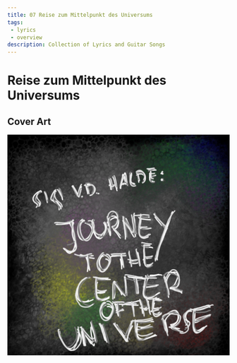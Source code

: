 ```yaml
---
title: 07 Reise zum Mittelpunkt des Universums
tags: 
 - lyrics
 - overview
description: Collection of Lyrics and Guitar Songs
---
```


# Reise zum Mittelpunkt des Universums

## Cover Art

![Cover](journey.png)
